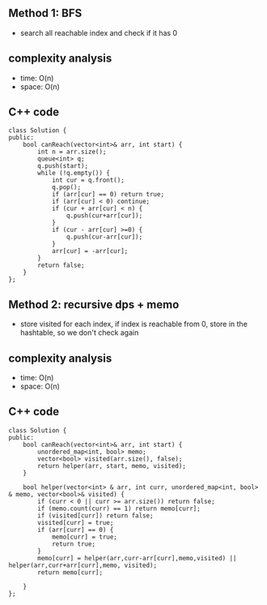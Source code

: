 ## Method 1: BFS
- search all reachable index and check if it has 0

## complexity analysis
- time: O(n)
- space: O(n)

## C++ code
```
class Solution {
public:
    bool canReach(vector<int>& arr, int start) {
        int n = arr.size();
        queue<int> q;
        q.push(start);
        while (!q.empty()) {
            int cur = q.front();
            q.pop();
            if (arr[cur] == 0) return true;
            if (arr[cur] < 0) continue;
            if (cur + arr[cur] < n) {
                q.push(cur+arr[cur]);
            }
            if (cur - arr[cur] >=0) {
                q.push(cur-arr[cur]);
            }
            arr[cur] = -arr[cur];
        }
        return false;
    }
};
```

## Method 2: recursive dps + memo
- store visited for each index, if index is reachable from 0, store in the hashtable, so we don't check again

## complexity analysis
- time: O(n)
- space: O(n)

## C++ code
```
class Solution {
public:
    bool canReach(vector<int>& arr, int start) {
        unordered_map<int, bool> memo;
        vector<bool> visited(arr.size(), false);
        return helper(arr, start, memo, visited);
    }
    
    bool helper(vector<int> & arr, int curr, unordered_map<int, bool> & memo, vector<bool>& visited) {
        if (curr < 0 || curr >= arr.size()) return false;
        if (memo.count(curr) == 1) return memo[curr];
        if (visited[curr]) return false;
        visited[curr] = true;
        if (arr[curr] == 0) {
            memo[curr] = true;
            return true;
        }
        memo[curr] = helper(arr,curr-arr[curr],memo,visited) || helper(arr,curr+arr[curr],memo, visited);
        return memo[curr];
        
    }
};
```
